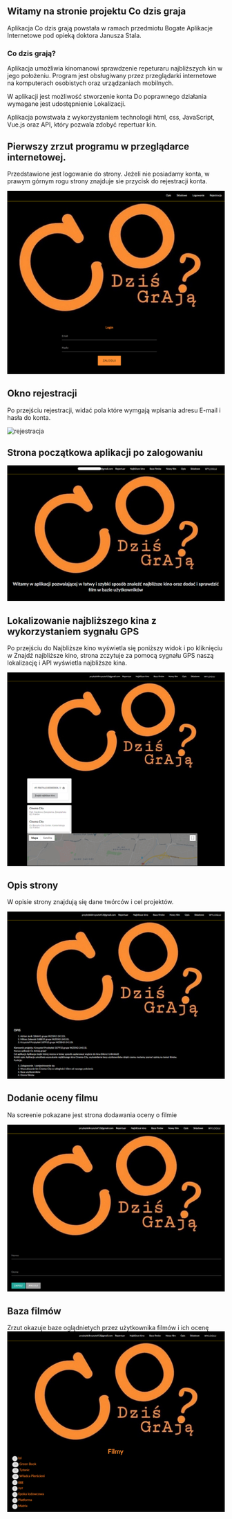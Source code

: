 ## Witamy na stronie projektu Co dzis graja

Aplikacja Co dzis grają powstała w ramach przedmiotu Bogate Aplikacje Internetowe pod opieką doktora Janusza Stala.

### Co dzis grają?

Aplikacja umożliwia kinomanowi sprawdzenie repeturaru najbliższych kin w jego położeniu.
Program jest obsługiwany przez przeglądarki internetowe na komputerach osobistych oraz urządzaniach mobilnych.

W aplikacji jest możliwość stworzenie konta
Do poprawnego działania wymagane jest udostępnienie Lokalizacji.

Aplikacja powstwała z wykorzystaniem technologii html, css, JavaScript, Vue.js oraz API, który pozwala zdobyć repertuar kin.

## Pierwszy zrzut programu w przeglądarce internetowej.

Przedstawione jest logowanie do strony.
Jeżeli nie posiadamy konta, w prawym górnym rogu strony znajduje sie przycisk do rejestracji konta.

![First screen](images/cdg_start.png)

## Okno rejestracji

Po przejściu rejestracji, widać pola które wymgają wpisania adresu E-mail i hasła do konta.

![rejestracja](cdg_registration.png)

## Strona początkowa aplikacji po zalogowaniu

![strona początkowa](images/cdg_login.png)

## Lokalizowanie najbliższego kina z wykorzystaniem sygnału GPS

Po przejściu do Najbliższe kino wyświetla się poniższy widok i po kliknięciu w Znajdź najbliższe kino, strona zczytuje za pomocą sygnału GPS naszą lokalizację i API wyświetla najbliższe kina.

![najblizsze kina](images/cdg_findcinema.png)

## Opis strony

W opisie strony znajdują się dane twórców i cel projektów.

![opis](images/cdg_description.png)

## Dodanie oceny filmu

Na screenie pokazane jest strona dodawania oceny o filmie

![opis](images/cdg_addingmovie.png)

## Baza filmów

Zrzut okazuje baze oglądnietych przez użytkownika filmów i ich ocenę
![opis](images/cdg_moviebase.png)

